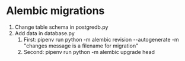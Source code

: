 # Alembic migrations

1. Change table schema in postgredb.py
2. Add data in database.py
	1. First: pipenv run python -m alembic revision --autogenerate -m "changes message is a filename for migration"
	2. Second: pipenv run python -m alembic upgrade head 

